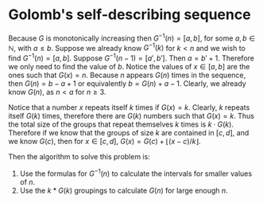 # Golomb's self-describing sequence

Because $G$ is monotonically increasing then $G^{-1}(n) = [a, b]$, for some $a, b \in \mathbb{N}$, with $a \leq b$. Suppose we already know $G^{-1}(k)$ for $k < n$ and we wish to find $G^{-1}(n) = [a, b]$. Suppose $G^{-1}(n - 1) = [a', b']$. Then $a = b' + 1$. Therefore we only need to find the value of $b$. Notice the values of $x \in [a, b]$ are the ones such that $G(x) = n$. Because $n$ appears $G(n)$ times in the sequence, then $G(n) = b - a + 1$ or equivalently $b = G(n) + a - 1$. Clearly, we already know $G(n)$, as $n < a$ for $n \geq 3$.

Notice that a number $x$ repeats itself $k$ times if $G(x) = k$. Clearly, $k$ repeats itself $G(k)$ times, therefore there are $G(k)$ numbers such that $G(x) = k$. Thus the total size of the groups that repeat themselves $k$ times is $k \cdot G(k)$. Therefore if we know that the groups of size $k$ are contained in $[c, d]$, and we know $G(c)$, then for $x \in [c, d]$, $G(x) = G(c) + \lfloor (x - c) / k \rfloor$.

Then the algorithm to solve this problem is:

1. Use the formulas for $G^{-1}(n)$ to calculate the intervals for smaller values of $n$.
2. Use the $k * G(k)$ groupings to calculate $G(n)$ for large enough $n$.
